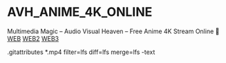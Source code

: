 # AVH_ANIME_4K_ONLINE
Multimedia Magic – Audio Visual Heaven – Free Anime 4K Stream Online 👀
[WEB](https://mattymrozkun.github.io/AVH_ANIME_4K_ONLINE/index.html)
[WEB2](https://mattymrozkun.github.io/AVH_ANIME_4K_ONLINE/index2.html)
[WEB3](https://mattymrozkun.github.io/AVH_ANIME_4K_ONLINE/index3.html)


.gitattributes
*.mp4 filter=lfs diff=lfs merge=lfs -text